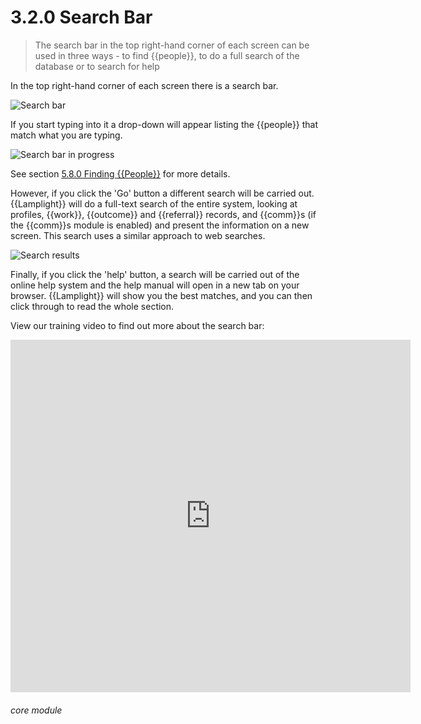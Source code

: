 # 3.2.0 Search Bar

> The search bar in the top right-hand corner of each screen can be used in three ways - to find {{people}}, to do a full search of the database or to search for help



In the top right-hand corner of each screen there is a search bar. 

![Search bar](3.2.0a.png)

If you start typing into it a drop-down will appear listing the {{people}} that match what you are typing. 

![Search bar in progress](3.2.0b.png)

See section [5.8.0 Finding {{People}}](/help/index/p/5.8.0) for more details.

However, if you click the 'Go' button a different search will be carried out. {{Lamplight}} will do a full-text search of the entire system, looking at profiles, {{work}}, {{outcome}} and {{referral}} records, and {{comm}}s (if the {{comm}}s module is enabled) and present the information on a new screen. This search uses a similar approach to web searches.

![Search results](13a.png)

Finally, if you click the 'help' button, a search will be carried out of the online help system and the help manual will open in a new tab on your browser. {{Lamplight}} will show you the best matches, and you can then click through to read the whole section. 

View our training video to find out more about the search bar:

<iframe width="640" height="564" src="https://player.vimeo.com/video/282516727" frameborder="0" allowFullScreen mozallowfullscreen webkitAllowFullScreen></iframe>


###### core module

